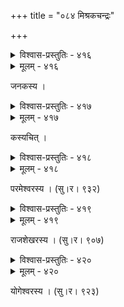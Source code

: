 +++
title = "०८४ मिश्रकचन्द्रः"

+++



<details><summary>विश्वास-प्रस्तुतिः - ४१६</summary>

उत्पल्लव इव किरणैः कुसुमित इव तारकाभिर् अयम् इन्दुः ।  
उदयत्य् उदयतटान्ते सुरतरुर् इव शीतलच्छायः ॥४१६॥
</details>

<details><summary>मूलम् - ४१६</summary>

उत्पल्लव इव किरणैः कुसुमित इव तारकाभिर् अयम् इन्दुः ।  
उदयत्य् उदयतटान्ते सुरतरुर् इव शीतलच्छायः ॥४१६॥
</details>


जनकस्य ।  



<details><summary>विश्वास-प्रस्तुतिः - ४१७</summary>

यात्रायाम् इव दत्तपूर्णकलशः कन्दर्पराज्ञः शशी  
तत्रायं सहकारपल्लवतुलाम् अङ्कः समारोहति ।  
ज्योत्स्नालेपनपङ्कपूरितम् इव व्योमाङ्गणं सर्वतः  
क्षिप्ता मङ्गललाजमुष्टय इव भ्राजिष्णवस् तारकाः ॥४१७॥
</details>

<details><summary>मूलम् - ४१७</summary>

यात्रायाम् इव दत्तपूर्णकलशः कन्दर्पराज्ञः शशी  
तत्रायं सहकारपल्लवतुलाम् अङ्कः समारोहति ।  
ज्योत्स्नालेपनपङ्कपूरितम् इव व्योमाङ्गणं सर्वतः  
क्षिप्ता मङ्गललाजमुष्टय इव भ्राजिष्णवस् तारकाः ॥४१७॥
</details>


कस्यचित् ।  



<details><summary>विश्वास-प्रस्तुतिः - ४१८</summary>

गगनतलतडागप्रान्तसीम्नि प्रदोष  
प्रबलतरवराहोत्खन्यमानश् चकास्ति ।  
परिकलितकलङ्कस्तोकपङ्कानुलेपो  
निजकिरणमृणालीमूलकन्दो’यम् इन्दुः ॥४१८॥
</details>

<details><summary>मूलम् - ४१८</summary>

गगनतलतडागप्रान्तसीम्नि प्रदोष  
प्रबलतरवराहोत्खन्यमानश् चकास्ति ।  
परिकलितकलङ्कस्तोकपङ्कानुलेपो  
निजकिरणमृणालीमूलकन्दो’यम् इन्दुः ॥४१८॥
</details>


परमेश्वरस्य । (सु।र। ९३२)  



<details><summary>विश्वास-प्रस्तुतिः - ४१९</summary>

चिताचक्रं चन्द्रः कुसुमधनुषो दग्धवपुषः  
कलङ्कस् तस्यायं वहति मलिनाङ्गारतुलनाम् ।  
अथैतस्य ज्योतिर् दरदलितकर्पूरधवलं  
मरुद्भिर् भस्मेव प्रसरति विकीर्णं दिशि दिशि ॥४१९॥
</details>

<details><summary>मूलम् - ४१९</summary>

चिताचक्रं चन्द्रः कुसुमधनुषो दग्धवपुषः  
कलङ्कस् तस्यायं वहति मलिनाङ्गारतुलनाम् ।  
अथैतस्य ज्योतिर् दरदलितकर्पूरधवलं  
मरुद्भिर् भस्मेव प्रसरति विकीर्णं दिशि दिशि ॥४१९॥
</details>


राजशेखरस्य । (सु।र। ९०७)  



<details><summary>विश्वास-प्रस्तुतिः - ४२०</summary>

अथोद्दामैर् इन्दोः सरसविसदण्डद्युतिधरै  
र्मयूखैर् विक्रान्तं सपदि परितः पीततिमिरैः ।  
दिनम्मन्या रात्रिश् चकितचकितं कौशिककुलं  
प्रफुल्लं निद्राणैः कथम् अपि यथाम्भोरुहवनैः ॥४२०॥
</details>

<details><summary>मूलम् - ४२०</summary>

अथोद्दामैर् इन्दोः सरसविसदण्डद्युतिधरै  
र्मयूखैर् विक्रान्तं सपदि परितः पीततिमिरैः ।  
दिनम्मन्या रात्रिश् चकितचकितं कौशिककुलं  
प्रफुल्लं निद्राणैः कथम् अपि यथाम्भोरुहवनैः ॥४२०॥
</details>


योगेश्वरस्य । (सु।र। ९२३)  

